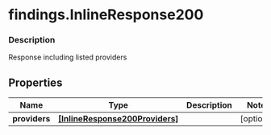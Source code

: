 # findings.InlineResponse200

### Description

Response including listed providers

## Properties
Name | Type | Description | Notes
------------ | ------------- | ------------- | -------------
**providers** | [**[InlineResponse200Providers]**](InlineResponse200Providers.md) |  | [optional] 

